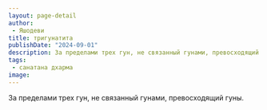 ```yaml
---
layout: page-detail
author:
 - Яшодеви
title: тригунатита
publishDate: "2024-09-01"
description: За пределами трех гун, не связанный гунами, превосходящий гуны.
tags:
 - санатана дхарма
image: 
---
```


За пределами трех гун, не связанный гунами, превосходящий гуны.

